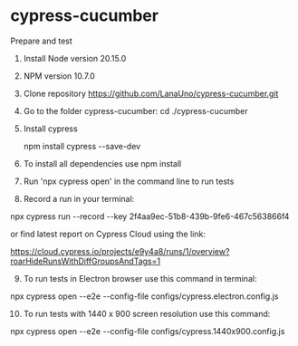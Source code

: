 # cypress-cucumber

Prepare and test

1. Install Node version 20.15.0
2. NPM version 10.7.0
3. Clone repository https://github.com/LanaUno/cypress-cucumber.git
4. Go to the folder cypress-cucumber: cd ./cypress-cucumber
5. Install cypress

   npm install cypress --save-dev

6. To install all dependencies use npm install
7. Run 'npx cypress open' in the command line to run tests
8. Record a run in your terminal:

npx cypress run --record --key 2f4aa9ec-51b8-439b-9fe6-467c563866f4

or find latest report on Cypress Cloud using the link:

https://cloud.cypress.io/projects/e9y4a8/runs/1/overview?roarHideRunsWithDiffGroupsAndTags=1

9. To run tests in Electron browser use this command in terminal:

npx cypress open --e2e --config-file configs/cypress.electron.config.js

10. To run tests with 1440 x 900 screen resolution use this command:

npx cypress open --e2e --config-file configs/cypress.1440x900.config.js